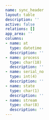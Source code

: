 ```yaml
---
name: sync_header
layout: table
description: ''
active: false
relations: []
app_area: ''
columns:
- name: at
  type: datetime
  description: ''
- name: process
  type: char(18)
  description: ''
- name: serial_no
  type: int(4)
  description: ''
- name: state
  type: char(1)
  description: ''
- name: stream
  type: char(8)
  description: ''
---
```


